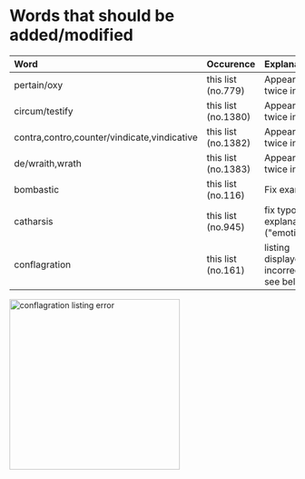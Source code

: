 # Words that should be added/modified

| Word                                        | Occurence                     | Explanation                              |
| :-----------------------                    | :---------------------------- | :----------------------                  |
| pertain/oxy                                 | this list (no.779)            | Appeared twice in file                   |
| circum/testify                              | this list (no.1380)           | Appeared twice in file                   |
| contra,contro,counter/vindicate,vindicative | this list (no.1382)           | Appeared twice in file                   |
| de/wraith,wrath                             | this list (no.1383)           | Appeared twice in file                   |
| bombastic                                   | this list (no.116)            | Fix example                              |
| catharsis                                   | this list (no.945)            | fix typo in explanation ("emotiional")   |
| conflagration                               | this list (no.161)            | listing displayed incorrectly, see below |

<img src="/../assets/conflagration.png" alt="conflagration listing error" width="300">
